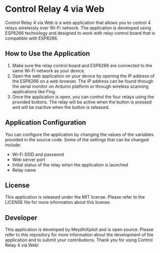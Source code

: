 # Control Relay 4 via Web

Control Relay 4 via Web is a web application that allows you to control 4 relays wirelessly over Wi-Fi network. The application is developed using ESP8266 technology and designed to work with relay control board that is compatible with ESP8266.

## How to Use the Application

1. Make sure the relay control board and ESP8266 are connected to the same Wi-Fi network as your device.
2. Open the web application on your device by opening the IP address of the ESP8266 on a web browser. The IP address can be found through the serial monitor on Arduino platform or through wireless scanning applications like Fing.
3. Once the application is open, you can control the four relays using the provided buttons. The relay will be active when the button is pressed and will be inactive when the button is released.

## Application Configuration

You can configure the application by changing the values of the variables provided in the source code. Some of the settings that can be changed include:

- Wi-Fi SSID and password
- Web server port
- Initial status of the relay when the application is launched
- Relay name

## License

This application is released under the MIT license. Please refer to the LICENSE file for more information about this license.

## Developer

This application is developed by MeydhiXploit and is open source. Please refer to this repository for more information about the development of the application and to submit your contributions. Thank you for using Control Relay 4 via Web!
